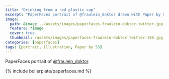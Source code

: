 ```yaml
---
title: "Drinking from a red plastic cup"
excerpt: "PaperFaces portrait of @fraulein_doktor drawn with Paper by 53 on an iPad."
image: 
  path: &image ../assets/images/paperfaces-fraulein-doktor-twitter.jpg 
  feature: *image
  cover: true
  thumbnail: /assets/images/paperfaces-fraulein-doktor-twitter-150.jpg
categories: [paperfaces]
tags: [portrait, illustration, Paper by 53]
---
```


PaperFaces portrait of [@fraulein_doktor](https://twitter.com/fraulein_doktor).

{% include boilerplate/paperfaces.md %}
